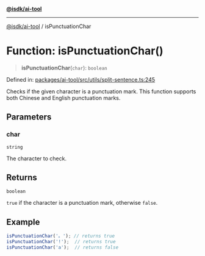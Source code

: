 [**@isdk/ai-tool**](../README.md)

***

[@isdk/ai-tool](../globals.md) / isPunctuationChar

# Function: isPunctuationChar()

> **isPunctuationChar**(`char`): `boolean`

Defined in: [packages/ai-tool/src/utils/split-sentence.ts:245](https://github.com/isdk/ai-tool.js/blob/b0ee9498dddfa5222989cf00502bb34c601df743/src/utils/split-sentence.ts#L245)

Checks if the given character is a punctuation mark.
This function supports both Chinese and English punctuation marks.

## Parameters

### char

`string`

The character to check.

## Returns

`boolean`

`true` if the character is a punctuation mark, otherwise `false`.

## Example

```typescript
isPunctuationChar('。'); // returns true
isPunctuationChar('!');  // returns true
isPunctuationChar('a');  // returns false
```
